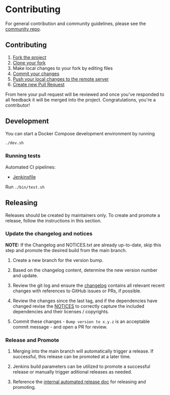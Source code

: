 # Contributing

For general contribution and community guidelines, please see the [community repo](https://github.com/cyberark/community).

## Contributing

1. [Fork the project](https://help.github.com/en/github/getting-started-with-github/fork-a-repo)
2. [Clone your fork](https://help.github.com/en/github/creating-cloning-and-archiving-repositories/cloning-a-repository)
3. Make local changes to your fork by editing files
4. [Commit your changes](https://help.github.com/en/github/managing-files-in-a-repository/adding-a-file-to-a-repository-using-the-command-line)
5. [Push your local changes to the remote server](https://help.github.com/en/github/using-git/pushing-commits-to-a-remote-repository)
6. [Create new Pull Request](https://help.github.com/en/github/collaborating-with-issues-and-pull-requests/creating-a-pull-request-from-a-fork)

From here your pull request will be reviewed and once you've responded to all
feedback it will be merged into the project. Congratulations, you're a
contributor!

## Development

You can start a Docker Compose development environment by running

```sh
./dev.sh
```

### Running tests

Automated CI pipelines:

- [Jenkinsfile](Jenkinsfile)

Run `./bin/test.sh`

## Releasing

Releases should be created by maintainers only. To create and promote a
release, follow the instructions in this section.

### Update the changelog and notices

**NOTE:** If the Changelog and NOTICES.txt are already up-to-date, skip this
step and promote the desired build from the main branch.

1. Create a new branch for the version bump.

2. Based on the changelog content, determine the new version number and update.

3. Review the git log and ensure the [changelog](CHANGELOG.md) contains all
   relevant recent changes with references to GitHub issues or PRs, if possible.

4. Review the changes since the last tag, and if the dependencies have changed
   revise the [NOTICES](NOTICES.txt) to correctly capture the included
   dependencies and their licenses / copyrights.

5. Commit these changes - `Bump version to x.y.z` is an acceptable commit
   message - and open a PR for review.

### Release and Promote

1. Merging into the main branch will automatically trigger a release.
   If successful, this release can be promoted at a later time.

2. Jenkins build parameters can be utilized to promote a successful release
   or manually trigger aditional releases as needed.

3. Reference the
   [internal automated release doc](https://github.com/conjurinc/docs/blob/master/reference/infrastructure/automated_releases.md#release-and-promotion-process)
   for releasing and promoting.

